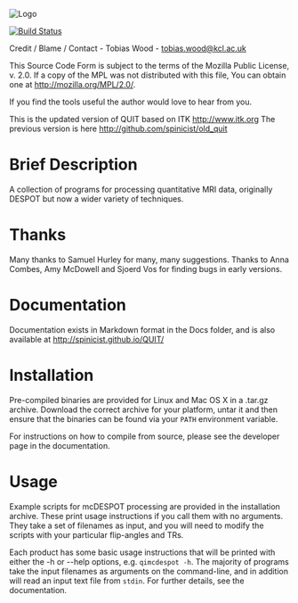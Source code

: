 ![Logo](Docs/logo.png)

[![Build Status](https://travis-ci.org/spinicist/QUIT.svg?branch=master)](https://travis-ci.org/spinicist/QUIT)

Credit / Blame / Contact - Tobias Wood - tobias.wood@kcl.ac.uk

This Source Code Form is subject to the terms of the Mozilla Public
License, v. 2.0. If a copy of the MPL was not distributed with this
file, You can obtain one at http://mozilla.org/MPL/2.0/.
 
If you find the tools useful the author would love to hear from you.

This is the updated version of QUIT based on ITK http://www.itk.org
The previous version is here http://github.com/spinicist/old_quit

# Brief Description #

A collection of programs for processing quantitative MRI data, originally DESPOT
but now a wider variety of techniques.

# Thanks #

Many thanks to Samuel Hurley for many, many suggestions.
Thanks to Anna Combes, Amy McDowell and Sjoerd Vos for finding bugs in early
versions.

# Documentation #

Documentation exists in Markdown format in the Docs folder, and is also
available at http://spinicist.github.io/QUIT/

# Installation #

Pre-compiled binaries are provided for Linux and Mac OS X in a .tar.gz archive.
Download the correct archive for your platform, untar it and then ensure that
the binaries can be found via your `PATH` environment variable.

For instructions on how to compile from source, please see the developer page
in the documentation.

# Usage #

Example scripts for mcDESPOT processing are provided in the installation
archive. These print usage instructions if you call them with no arguments.
They take a set of filenames as input, and you will need to modify the scripts
with your particular flip-angles and TRs.

Each product has some basic usage instructions that will be printed with either
the -h or --help options, e.g. `qimcdespot -h`. The majority of programs take
the input filenames as arguments on the command-line, and in addition will read
an input text file from `stdin`. For further details, see the documentation.
